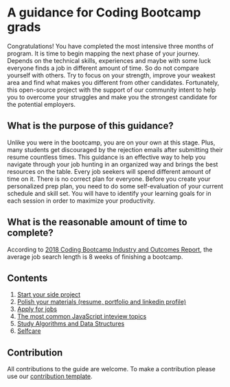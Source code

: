 # A guidance for Coding Bootcamp grads

Congratulations! You have completed the most intensive three months of program. It is time to begin mapping the next phase of your journey. Depends on the technical skills, experiences and maybe with some luck everyone finds a job in different amount of time. So do not compare yourself with others. Try to focus on your strength, improve your weakest area and find what makes you different from other candidates. Fortunately, this open-source project with the support of our community intent to help you to overcome your struggles and make you the strongest candidate for the potential employers. 

## What is the purpose of this guidance? 

Unlike you were in the bootcamp, you are on your own at this stage. Plus, many students get discouraged by the rejection emails after submitting their resume countless times. This guidance is an effective way to help you navigate through your job hunting in an organized way and brings the best resources on the table. Every job seekers will spend different amount of time on it. There is no correct plan for everyone. Before you create your personalized prep plan, you need to do some self-evaluation of your current schedule and skill set. You will have to identify your learning goals for in each session in order to maximize your productivity. 

## What is the reasonable amount of time to complete?

According to [2018 Coding Bootcamp Industry and Outcomes Report](https://www.switchup.org/rankings/coding-bootcamp-survey), the average job search length is 8 weeks of finishing a bootcamp. 

## Contents

1. [Start your side project](./start-project/README.md)
2. [Polish your materials (resume, portfolio and linkedin profile)](#polish)
3. [Apply for jobs](#apply)
4. [The most common JavaScript inteview topics](#understand)
5. [Study Algorithms and Data Structures](#study)
7. [Selfcare](#selfcare)

## Contribution

All contributions to the guide are welcome. To make a contribution please use our [contribution template](#template).

